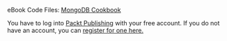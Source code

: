 

eBook Code Files: [MongoDB Cookbook]("https://www.packtpub.com/lcode_download/16280")

You have to log into [Packt Publishing](http://www.packtpub.com) with your free account. If you do not have an account, you can [register for one here.](https://www.packtpub.com/register)